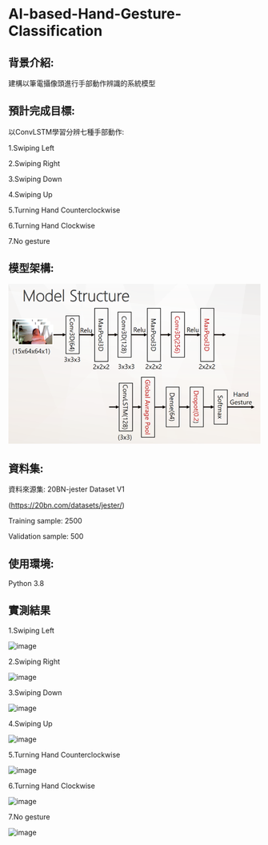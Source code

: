 # AI-based-Hand-Gesture-Classification
## 背景介紹:
建構以筆電攝像頭進行手部動作辨識的系統模型

## 預計完成目標:

以ConvLSTM學習分辨七種手部動作:

1.Swiping Left

2.Swiping Right

3.Swiping Down

4.Swiping Up

5.Turning Hand Counterclockwise

6.Turning Hand Clockwise

7.No gesture

## 模型架構:

![image](https://github.com/tddwso/AI-based-Hand-Gesture-Classification/blob/main/model.PNG)

## 資料集:
資料來源集: 20BN-jester Dataset V1 

(https://20bn.com/datasets/jester/)

Training sample: 2500 

Validation sample: 500 

## 使用環境:
Python 3.8
 
## 實測結果

1.Swiping Left

![image](https://github.com/tddwso/AI-based-Hand-Gesture-Classification/blob/main/Swiping%20Left.gif)

2.Swiping Right

![image](https://github.com/tddwso/AI-based-Hand-Gesture-Classification/blob/main/Swiping%20Right.gif)

3.Swiping Down

![image](https://github.com/tddwso/AI-based-Hand-Gesture-Classification/blob/main/Swiping%20Down.gif)

4.Swiping Up

![image](https://github.com/tddwso/AI-based-Hand-Gesture-Classification/blob/main/Swiping%20Up.gif)

5.Turning Hand Counterclockwise

![image](https://github.com/tddwso/AI-based-Hand-Gesture-Classification/blob/main/Turning%20Hand%20Counterclockwise.gif)

6.Turning Hand Clockwise

![image]()

7.No gesture

![image](https://github.com/tddwso/AI-based-Hand-Gesture-Classification/blob/main/no%20gesture.gif)
